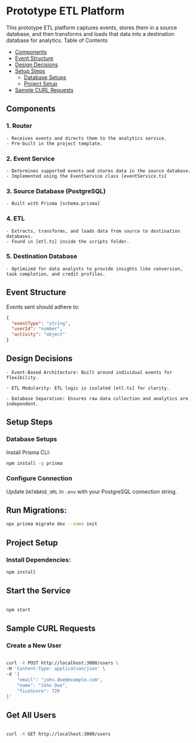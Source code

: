 
# Prototype ETL Platform 

This prototype ETL platform captures events, stores them in a source database, and then transforms and loads that data into a destination database for analytics.
Table of Contents

- [Components](#components)
- [Event Structure](#event-structure)
- [Design Decisions](#design-decisions)
- [Setup Steps](#setup-steps)
  - [Database Setups](#database-setups)
  - [Project Setup](#project-setup)
- [Sample CURL Requests](#sample-curl-requests)


## Components ##
### 1. Router ###

    - Receives events and directs them to the analytics service.
    - Pre-built in the project template.

### 2. Event Service ### 

    - Determines supported events and stores data in the source database.
    - Implemented using the EventService class [eventService.ts]
  
### 3. Source Database (PostgreSQL) ### 

    - Built with Prisma [schema.prisma]

### 4. ETL ### 

    - Extracts, transforms, and loads data from source to destination databases.
    - Found in [etl.ts] inside the scripts folder.

### 5. Destination Database ### 

    - Optimized for data analysts to provide insights like conversion, task completion, and credit profiles.

## Event Structure ## 

Events sent should adhere to:

```json
{
  "eventType": "string",
  "userId": "number",
  "activity": "object"
}
```


## Design Decisions ##

    - Event-Based Architecture: Built around individual events for flexibility.

    - ETL Modularity: ETL logic is isolated [etl.ts] for clarity. 

    - Database Separation: Ensures raw data collection and analytics are independent.

## Setup Steps ##
### Database Setups ### 

Install Prisma CLI:
```bash
npm install -g prisma
```

### Configure Connection ### 

Update `DATABASE_URL` in `.env` with your PostgreSQL connection string.

## Run Migrations: ##

```bash
npx prisma migrate dev --name init
```

## Project Setup ##

 ###  Install Dependencies: ###

```bash 
npm install
```

## Start the Service ##

```bash

npm start
```
## Sample CURL Requests ##
### Create a New User ###

```bash

curl -X POST http://localhost:3000/users \
-H 'Content-Type: application/json' \
-d '{
    "email": "john.doe@example.com",
    "name": "John Doe",
    "ficoScore": 720
}'
```
## Get All Users ##

```bash

curl -X GET http://localhost:3000/users
```


